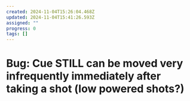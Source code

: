 ```yaml
---
created: 2024-11-04T15:26:04.468Z
updated: 2024-11-04T15:41:26.593Z
assigned: ""
progress: 0
tags: []
---
```


# Bug: Cue STILL can be moved very infrequently immediately after taking a shot (low powered shots?)
